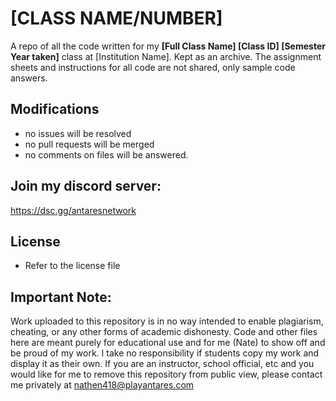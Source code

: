 # [CLASS NAME/NUMBER]
A repo of all the code written for my **[Full Class Name]  [Class ID] [Semester Year taken]** class at [Institution Name]. Kept as an archive. The assignment sheets and instructions for all code are not shared, only sample code answers. 

## Modifications
- no issues will be resolved
- no pull requests will be merged
- no comments on files will be answered.

## Join my discord server:
https://dsc.gg/antaresnetwork

## License

- Refer to the license file

## Important Note:
Work uploaded to this repository is in no way intended to enable plagiarism, cheating, or any other forms of academic dishonesty. Code and other files here are meant purely for educational use and for me (Nate) to show off and be proud of my work. I take no responsibility if students copy my work and display it as their own. 
If you are an instructor, school official, etc and you would like for me to remove this repository from public view, please contact me privately at [nathen418@playantares.com](mailto:nathen418@playantares.com)
